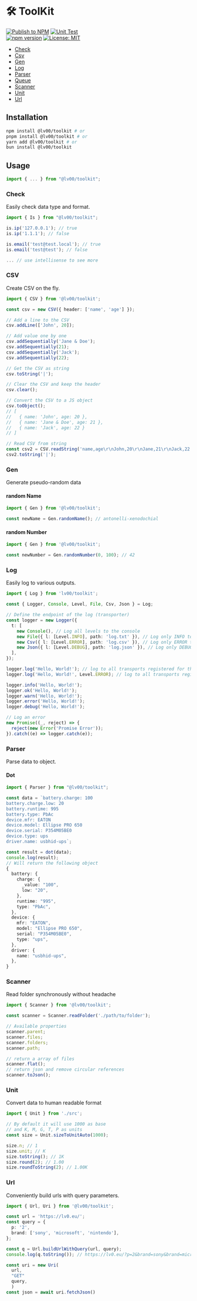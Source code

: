 # 🛠️ ToolKit

[![Publish to NPM](https://github.com/Benoit-Welsch/ToolKitJs/actions/workflows/publish.yml/badge.svg)](https://github.com/Benoit-Welsch/ToolKitJs/actions/workflows/publish.yml)
[![Unit Test](https://github.com/Benoit-Welsch/ToolKitJs/actions/workflows/test.yml/badge.svg)](https://github.com/Benoit-Welsch/ToolKitJs/actions/workflows/test.yml)
<br>
[![npm version](https://badge.fury.io/js/%40lv00%2Ftoolkit.svg)](https://badge.fury.io/js/%40lv00%2Ftoolkit)
[![License: MIT](https://img.shields.io/badge/License-MIT-yellow.svg)](https://opensource.org/licenses/MIT)

- [Check](#check)
- [Csv](#csv)
- [Gen](#gen)
- [Log](#log)
- [Parser](#parser)
- [Queue](#queue)
- [Scanner](#scanner)
- [Unit](#unit)
- [Url](#url)

## Installation

```bash
npm install @lv00/toolkit # or
pnpm install @lv00/toolkit # or
yarn add @lv00/toolkit # or
bun install @lv00/toolkit
```

## Usage

```typescript
import { ... } from "@lv00/toolkit";
```

### Check

Easily check data type and format.

```typescript
import { Is } from "@lv00/toolkit";

is.ip('127.0.0.1'); // true
is.ip('1.1.1'); // false

is.email('test@test.local'); // true
is.email('test@test'); // false

... // use intellisense to see more
```

### CSV

Create CSV on the fly.

```typescript
import { CSV } from '@lv00/toolkit';

const csv = new CSV({ header: ['name', 'age'] });

// Add a line to the CSV
csv.addLine(['John', 20]);

// Add value one by one
csv.addSequentially('Jane & Doe');
csv.addSequentially(21);
csv.addSequentially('Jack');
csv.addSequentially(22);

// Get the CSV as string
csv.toString('|');

// Clear the CSV and keep the header
csv.clear();

// Convert the CSV to a JS object
csv.toObject();
// [
//   { name: 'John', age: 20 },
//   { name: 'Jane & Doe', age: 21 },
//   { name: 'Jack', age: 22 }
// ]

// Read CSV from string
const csv2 = CSV.readString('name,age\r\nJohn,20\r\nJane,21\r\nJack,22', ',');
csv2.toString('|');
```

### Gen

Generate pseudo-random data

#### random Name

```typescript
import { Gen } from '@lv00/toolkit';

const newName = Gen.randomName(); // antonelli-xenodochial
```

#### random Number

```typescript
import { Gen } from '@lv00/toolkit';

const newNumber = Gen.randomNumber(0, 100); // 42
```

### Log

Easily log to various outputs.

```typescript
import { Log } from 'lv00/toolkit';

const { Logger, Console, Level, File, Csv, Json } = Log;

// Define the endpoint of the log (transporter)
const logger = new Logger({
  t: [
    new Console(), // Log all levels to the console
    new File({ l: [Level.INFO], path: 'log.txt' }), // Log only INFO to a text based file
    new Csv({ l: [Level.ERROR], path: 'log.csv' }), // Log only ERROR to a CSV file
    new Json({ l: [Level.DEBUG], path: 'log.json' }), // Log only DEBUG to a JSON file
  ],
});

logger.log('Hello, World!'); // log to all transports registered for the level INFO
logger.log('Hello, World!', Level.ERROR); // log to all transports registered for the level ERROR

logger.info('Hello, World!');
logger.ok('Hello, World!');
logger.warn('Hello, World!');
logger.error('Hello, World!');
logger.debug('Hello, World!');

// Log an error
new Promise((_, reject) => {
  reject(new Error('Promise Error'));
}).catch((e) => logger.catch(e));
```

### Parser

Parse data to object.

#### Dot

```typescript
import { Parser } from "@lv00/toolkit";

const data = `battery.charge: 100
battery.charge.low: 20
battery.runtime: 995
battery.type: PbAc
device.mfr: EATON
device.model: Ellipse PRO 650
device.serial: P354M05BE0
device.type: ups
driver.name: usbhid-ups`;

const result = dot(data);
console.log(result);
// Will return the following object
{
  battery: {
    charge: {
      _value: "100",
      low: "20",
    },
    runtime: "995",
    type: "PbAc",
  },
  device: {
    mfr: "EATON",
    model: "Ellipse PRO 650",
    serial: "P354M05BE0",
    type: "ups",
  },
  driver: {
    name: "usbhid-ups",
  },
}
```


### Scanner

Read folder synchronously without headache

```typescript
import { Scanner } from '@lv00/toolkit';

const scanner = Scanner.readFolder('./path/to/folder');

// Available properties
scanner.parent;
scanner.files;
scanner.folders;
scanner.path;

// return a array of files
scanner.flat();
// return json and remove circular references
scanner.toJson();
```

### Unit

Convert data to human readable format

```typescript
import { Unit } from './src';

// By default it will use 1000 as base
// and K, M, G, T, P as units
const size = Unit.sizeToUnitAuto(1000);

size.n; // 1
size.unit; // K
size.toString(); // 1K
size.round(2); // 1.00
size.roundToString(2); // 1.00K
```

### Url

Conveniently build urls with query parameters.

```typescript
import { Url, Uri } from '@lv00/toolkit';

const url = 'https://lv0.eu/';
const query = {
  p: '2',
  brand: ['sony', 'microsoft', 'nintendo'],
};

const q = Url.buildUrlWithQuery(url, query);
console.log(q.toString()); // https://lv0.eu/?p=2&brand=sony&brand=microsoft&brand=nintendo'

const uri = new Uri(
  url,
  "GET"
  query,
  )
const json = await uri.fetchJson()
```


